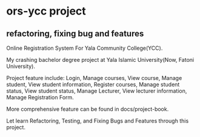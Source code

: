 # ors-ycc project 
## refactoring, fixing bug and features

Online Registration System For Yala Community College(YCC).

My crashing bachelor degree project at Yala Islamic University(Now, Fatoni University).

Project feature include:  Login, Manage courses, View course, Manage student, View student information, Register courses, Manage student status, View student status, Manage Lecturer, View lecturer information, Manage Registration Form. 

More comprehensive feature can be found in docs/project-book.

Let learn Refactoring, Testing, and Fixing Bugs and Features through this project.
